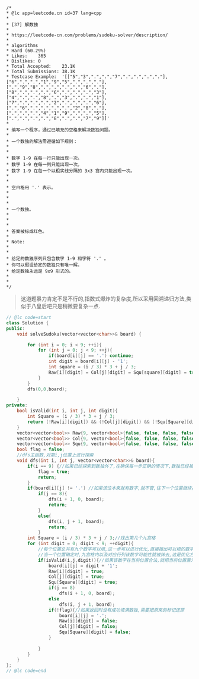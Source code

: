     /*
    * @lc app=leetcode.cn id=37 lang=cpp
    *
    * [37] 解数独
    *
    * https://leetcode-cn.com/problems/sudoku-solver/description/
    *
    * algorithms
    * Hard (60.29%)
    * Likes:    365
    * Dislikes: 0
    * Total Accepted:    23.1K
    * Total Submissions: 38.1K
    * Testcase Example:  '[["5","3",".",".","7",".",".",".","."],["6",".",".","1","9","5",".",".","."],[".","9","8",".",".",".",".","6","."],["8",".",".",".","6",".",".",".","3"],["4",".",".","8",".","3",".",".","1"],["7",".",".",".","2",".",".",".","6"],[".","6",".",".",".",".","2","8","."],[".",".",".","4","1","9",".",".","5"],[".",".",".",".","8",".",".","7","9"]]'
    *
    * 编写一个程序，通过已填充的空格来解决数独问题。
    * 
    * 一个数独的解法需遵循如下规则：
    * 
    * 
    * 数字 1-9 在每一行只能出现一次。
    * 数字 1-9 在每一列只能出现一次。
    * 数字 1-9 在每一个以粗实线分隔的 3x3 宫内只能出现一次。
    * 
    * 
    * 空白格用 '.' 表示。
    * 
    * 
    * 
    * 一个数独。
    * 
    * 
    * 
    * 答案被标成红色。
    * 
    * Note:
    * 
    * 
    * 给定的数独序列只包含数字 1-9 和字符 '.' 。
    * 你可以假设给定的数独只有唯一解。
    * 给定数独永远是 9x9 形式的。
    * 
    * 
    */



> 这道题暴力肯定不是不行的,指数式爆炸的复杂度,所以采用回溯递归方法,类似于八皇后吧只是稍微要复杂一点.

```C++
// @lc code=start
class Solution {
public:
    void solveSudoku(vector<vector<char>>& board) {

        for (int i = 0; i < 9; ++i){
            for (int j = 0; j < 9; ++j){
                if(board[i][j] == '.') continue;
                int digit = board[i][j] - '1';
                int square = (i / 3) * 3 + j / 3;
                Raw[i][digit] = Col[j][digit] = Squ[square][digit] = true;
            }
        }
        dfs(0,0,board);

    }
private:
    bool isValid(int i, int j, int digit){
        int Square = (i / 3) * 3 + j / 3;
        return (!Raw[i][digit]) && (!Col[j][digit]) && (!Squ[Square][digit]);
    }
    vector<vector<bool>> Raw{9, vector<bool>{false, false, false, false, false, false, false, false, false}};
    vector<vector<bool>> Col{9, vector<bool>{false, false, false, false, false, false, false, false, false}};
    vector<vector<bool>> Squ{9, vector<bool>{false, false, false, false, false, false, false, false, false}};
    bool flag = false;
    //dfs主函数,对第i,j位置上进行探索
    void dfs(int i, int j, vector<vector<char>>& board){
        if(i == 9) {//如果已经探索到数独外了,在确保每一步正确的情况下,数独已经被解开了
            flag = true;
            return;
        }
        if(board[i][j] != '.') //如果该位本来就有数字,就不管,往下一个位置继续搜索
            if(j == 8){
                dfs(i + 1, 0, board);
                return;
            }
            else{
                dfs(i, j + 1, board);
                return;
            }
        int Square = (i / 3) * 3 + j / 3;//找出第几个九宫格
        for (int digit = 0; digit < 9; ++digit){
            //每个位置总共有九个数字可以填,这一步可以进行优化,直接搜出可以填的数字,每个位置采用一个map
            //当一个位置确定时,九宫格内以及对应行列该数字可能性就被抹去,这是优化方法,每次就不用遍历9次了.
            if(isValid(i,j,digit)){//如果该数字在当前位置合法,就把当前位置置为该数字
                board[i][j] = digit + '1';
                Raw[i][digit] = true;
                Col[j][digit] = true;
                Squ[Square][digit] = true;
                if(j == 8)
                    dfs(i + 1, 0, board);
                else
                    dfs(i, j + 1, board);
                if(!flag){//如果返回时没有成功填满数独,需要把原来的标记还原
                    board[i][j] = '.';
                    Raw[i][digit] = false;
                    Col[j][digit] = false;
                    Squ[Square][digit] = false;
                }
                    
            }
        }
    }
};
// @lc code=end

```